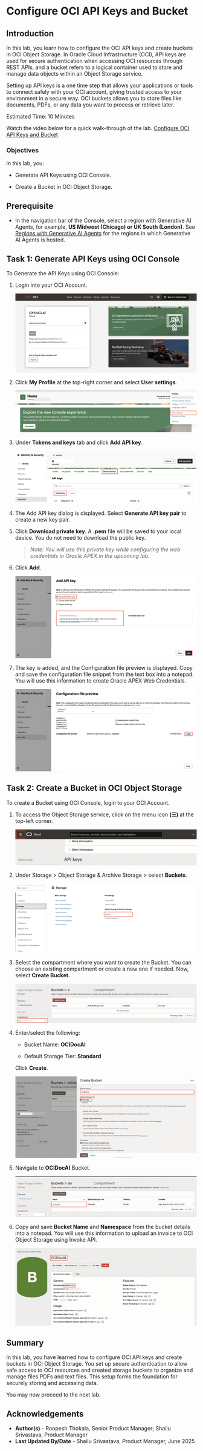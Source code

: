 # Configure OCI API Keys and Bucket

## Introduction

In this lab, you learn how to configure the OCI API keys and create buckets in OCI Object Storage. In Oracle Cloud Infrastructure (OCI), API keys are used for secure authentication when accessing OCI resources through REST APIs, and a bucket refers to a logical container used to store and manage data objects within an Object Storage service.

Setting up API keys is a one time step that allows your applications or tools to connect safely with your OCI account, giving trusted access to your environment in a secure way. OCI  buckets allows you to store files like documents, PDFs, or any data you want to process or retrieve later.

Estimated Time: 10 Minutes

Watch the video below for a quick walk-through of the lab.
[Configure OCI API Keys and Bucket](videohub:1_26r632er)

### Objectives

In this lab, you:

- Generate API Keys using OCI Console.

- Create a Bucket in OCI Object Storage.

## Prerequisite

- In the navigation bar of the Console, select a region with Generative AI Agents, for example, **US Midwest (Chicago) or UK South (London)**. See [Regions with Generative AI Agents](https://docs.oracle.com/en-us/iaas/Content/generative-ai-agents/overview.htm#regions) for the regions in which Generative AI Agents is hosted.

## Task 1: Generate API Keys using OCI Console

To Generate the API Keys using OCI Console:

1. Login into your OCI Account.

   ![Add API Key](./images/oci-login.png " ")

2. Click **My Profile** at the top-right corner and select **User settings**.

    ![Profile Menu](./images/profile.png " ")

3. Under **Tokens and keys** tab and click **Add API key**.

    ![Add API Key](./images/api-keys.png " ")

4. The Add API key dialog is displayed. Select **Generate API key pair** to create a new key pair.

5. Click **Download private key**. A **.pem** file will be saved to your local device. You do not need to download the public key.

   >*Note: You will use this private key while configuring the web credentials in Oracle APEX in the upcoming lab.*

6. Click **Add**.

    ![Profile Menu](./images/add-api-key.png " ")

7. The key is added, and the Configuration file preview is displayed. Copy and save the configuration file snippet from the text box into a notepad. You will use this information to create Oracle APEX Web Credentials.

    ![Profile Menu](./images/configuration-preview.png " ")

## Task 2: Create a Bucket in OCI Object Storage

To create a Bucket using OCI Console, login to your OCI Account.

1. To access the Object Storage service, click on the menu icon **(☰)** at the top-left corner.

   ![Navigate to storage](./images/navigate-to-storage.png " ")

2. Under Storage > Object Storage & Archive Storage > select **Buckets**.

   ![Select Bucket](./images/select-bucket.png " ")

3. Select the compartment where you want to create the Bucket. You can choose an existing compartment or create a new one if needed. Now, select **Create Bucket**.

   ![Select Bucket](./images/create-bucket.png " ")

4. Enter/select the following:

    - Bucket Name: **OCIDocAI**

    - Default Storage Tier: **Standard**

    Click **Create**.

    ![Select Bucket](./images/bucket-details.png " ")

5. Navigate to **OCIDocAI** Bucket.

    ![Select Bucket](./images/bucket.png " ")

6. Copy and save **Bucket Name** and **Namespace** from the bucket details into a notepad. You will use this information to upload an invoice to OCI Object Storage using Invoke API.

    ![Select Bucket](./images/bucket-created.png " ")

## Summary

In this lab, you have learned how to configure OCI API keys and create buckets in OCI Object Storage. You set up secure authentication to allow safe access to OCI resources and created storage buckets to organize and manage files PDFs and text files. This setup forms the foundation for securely storing and accessing data.

You may now proceed to the next lab.

## Acknowledgements

- **Author(s)** - Roopesh Thokala, Senior Product Manager; Shailu Srivastava, Product Manager
- **Last Updated By/Date** - Shailu Srivastava, Product Manager, June 2025
